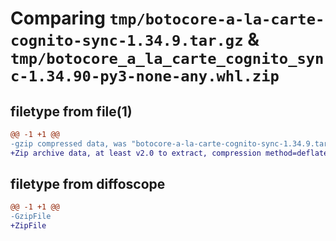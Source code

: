 # Comparing `tmp/botocore-a-la-carte-cognito-sync-1.34.9.tar.gz` & `tmp/botocore_a_la_carte_cognito_sync-1.34.90-py3-none-any.whl.zip`

## filetype from file(1)

```diff
@@ -1 +1 @@
-gzip compressed data, was "botocore-a-la-carte-cognito-sync-1.34.9.tar", last modified: Thu Dec 28 01:06:35 2023, max compression
+Zip archive data, at least v2.0 to extract, compression method=deflate
```

## filetype from diffoscope

```diff
@@ -1 +1 @@
-GzipFile
+ZipFile
```


